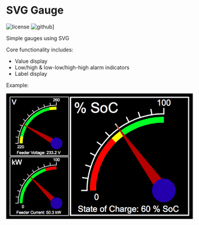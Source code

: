 SVG Gauge
==================

![license][license-img] ![github][github-img]]

Simple gauges using SVG

Core functionality includes:

* Value display
* Low/high & low-low/high-high alarm indicators
* Label display

Example:

![Example](example.png)

[license-img]: http://img.shields.io/badge/license-LGPL-a0a060.svg?style=flat-square
[github-img]: https://img.shields.io/badge/github-dslik%2Fsvg--gauge-a0a060.svg?style=flat-square
